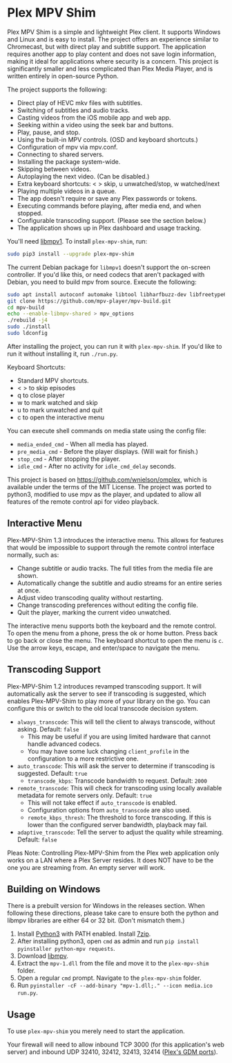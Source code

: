 # Plex MPV Shim

Plex MPV Shim is a simple and lightweight Plex client. It supports Windows and
Linux and is easy to install. The project offers an experience similar to
Chromecast, but with direct play and subtitle support. The application requires
another app to play content and does not save login information, making it
ideal for applications where security is a concern. This project is
significantly smaller and less complicated than Plex Media Player, and is
written entirely in open-source Python.

The project supports the following:
 - Direct play of HEVC mkv files with subtitles.
 - Switching of subtitles and audio tracks.
 - Casting videos from the iOS mobile app and web app.
 - Seeking within a video using the seek bar and buttons.
 - Play, pause, and stop.
 - Using the built-in MPV controls. (OSD and keyboard shortcuts.)
 - Configuration of mpv via mpv.conf.
 - Connecting to shared servers.
 - Installing the package system-wide.
 - Skipping between videos.
 - Autoplaying the next video. (Can be disabled.)
 - Extra keyboard shortcuts: < > skip, u unwatched/stop, w watched/next
 - Playing multiple videos in a queue.
 - The app doesn't require or save any Plex passwords or tokens.
 - Executing commands before playing, after media end, and when stopped.
 - Configurable transcoding support. (Please see the section below.)
 - The application shows up in Plex dashboard and usage tracking.

You'll need [libmpv1](https://github.com/Kagami/mpv.js/blob/master/README.md#get-libmpv). To install `plex-mpv-shim`, run:
```bash
sudo pip3 install --upgrade plex-mpv-shim
```

The current Debian package for `libmpv1` doesn't support the on-screen controller. If you'd like this, or need codecs that aren't packaged with Debian, you need to build mpv from source. Execute the following:
```bash
sudo apt install autoconf automake libtool libharfbuzz-dev libfreetype6-dev libfontconfig1-dev libx11-dev libxrandr-dev libvdpau-dev libva-dev mesa-common-dev libegl1-mesa-dev yasm libasound2-dev libpulse-dev libuchardet-dev zlib1g-dev libfribidi-dev git libgnutls28-dev libgl1-mesa-dev libsdl2-dev cmake wget python g++ libluajit-5.1-dev
git clone https://github.com/mpv-player/mpv-build.git
cd mpv-build
echo --enable-libmpv-shared > mpv_options
./rebuild -j4
sudo ./install
sudo ldconfig
```

After installing the project, you can run it with `plex-mpv-shim`.
If you'd like to run it without installing it, run `./run.py`.

Keyboard Shortcuts:
 - Standard MPV shortcuts.
 - < > to skip episodes
 - q to close player
 - w to mark watched and skip
 - u to mark unwatched and quit
 - c to open the interactive menu

You can execute shell commands on media state using the config file:
 - `media_ended_cmd` - When all media has played.
 - `pre_media_cmd` - Before the player displays. (Will wait for finish.)
 - `stop_cmd` - After stopping the player.
 - `idle_cmd` - After no activity for `idle_cmd_delay` seconds.

This project is based on https://github.com/wnielson/omplex, which
is available under the terms of the MIT License. The project was ported
to python3, modified to use mpv as the player, and updated to allow all
features of the remote control api for video playback.

## Interactive Menu

Plex-MPV-Shim 1.3 introduces the interactive menu. This allows for features that
would be impossible to support through the remote control interface normally, such as:
 - Change subtitle or audio tracks. The full titles from the media file are shown.
 - Automatically change the subtitle and audio streams for an entire series at once.
 - Adjust video transcoding quality without restarting.
 - Change transcoding preferences without editing the config file.
 - Quit the player, marking the current video unwatched.

The interactive menu supports both the keyboard and the remote control. To open the menu
from a phone, press the ok or home button. Press back to go back or close the menu. The
keyboard shortcut to open the menu is `c`. Use the arrow keys, escape, and enter/space
to navigate the menu. 

## Transcoding Support

Plex-MPV-Shim 1.2 introduces revamped transcoding support. It will automatically ask the server to see if transcoding is suggested, which enables Plex-MPV-Shim to play more of your library on the go. You can configure this or switch to the old local transcode decision system.

- `always_transcode`: This will tell the client to always transcode, without asking. Default: `false`
    - This may be useful if you are using limited hardware that cannot handle advanced codecs.
    - You may have some luck changing `client_profile` in the configuration to a more restrictive one.
- `auto_transcode`: This will ask the server to determine if transcoding is suggested. Default: `true`
    - `transcode_kbps`: Transcode bandwidth to request. Default: `2000`
- `remote_transcode`: This will check for transcoding using locally available metadata for remote servers only. Default: `true`
    - This will not take effect if `auto_transcode` is enabled.
    - Configuration options from `auto_transcode` are also used.
    - `remote_kbps_thresh`: The threshold to force transcoding. If this is lower than the configured server bandwidth, playback may fail.
- `adaptive_transcode`: Tell the server to adjust the quality while streaming. Default: `false`

Pleas Note: Controlling Plex-MPV-Shim from the Plex web application only works on a LAN where a Plex Server resides. It does NOT have to be the one you are streaming from. An empty server will work.

## Building on Windows

There is a prebuilt version for Windows in the releases section. When
following these directions, please take care to ensure both the python
and libmpv libraries are either 64 or 32 bit. (Don't mismatch them.)

1. Install [Python3](https://www.python.org/downloads/) with PATH enabled. Install [7zip](https://ninite.com/7zip/).
2. After installing python3, open `cmd` as admin and run `pip install pyinstaller python-mpv requests`.
3. Download [libmpv](https://sourceforge.net/projects/mpv-player-windows/files/libmpv/).
4. Extract the `mpv-1.dll` from the file and move it to the `plex-mpv-shim` folder.
5. Open a regular `cmd` prompt. Navigate to the `plex-mpv-shim` folder.
6. Run `pyinstaller -cF --add-binary "mpv-1.dll;." --icon media.ico run.py`.

## Usage

To use `plex-mpv-shim` you merely need to start the application.

Your firewall will need to allow inbound TCP 3000 (for this application's web server) and inbound UDP 32410, 32412, 32413, 32414 ([Plex's GDM ports](https://support.plex.tv/articles/201543147-what-network-ports-do-i-need-to-allow-through-my-firewall/)).
